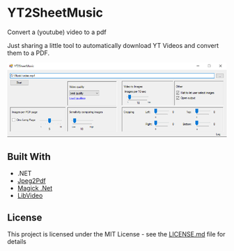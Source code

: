 # YT2SheetMusic
Convert a (youtube) video to a pdf

Just sharing a little tool to automatically download YT Videos and convert them to a PDF.

![sample image](https://raw.githubusercontent.com/Beat2er/YT2SheetMusic/master/sample.png)

## Built With

* .NET
* [Jpeg2Pdf](https://sourceforge.net/projects/jpeg2pdf/)
* [Magick .Net](https://github.com/dlemstra/Magick.NET)
* [LibVideo](https://github.com/i3arnon/libvideo)

## License

This project is licensed under the MIT License - see the [LICENSE.md](LICENSE.md) file for details